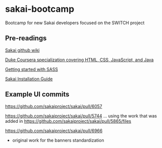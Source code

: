 # sakai-bootcamp
Bootcamp for new Sakai developers focused on the SWITCH project


## Pre-readings

[Sakai github wiki](https://github.com/sakaiproject/sakai/wiki)

[Duke Coursera specialization covering HTML, CSS, JavaScript, and Java](https://www.coursera.org/programs/duke-university-courses-gp9dy?authProvider=duke&productId=3-NBikXzEeWwQw6izX918Q&productType=s12n&showMiniModal=true)

[Getting started with SASS](https://scotch.io/tutorials/getting-started-with-sass)

[Sakai Installation Guide](https://confluence.sakaiproject.org/pages/viewpage.action?pageId=109772882)


## Example UI commits

https://github.com/sakaiproject/sakai/pull/6057

https://github.com/sakaiproject/sakai/pull/5744
... using the work that was added in https://github.com/sakaiproject/sakai/pull/5865/files

https://github.com/sakaiproject/sakai/pull/6966
- original work for the banners standardization
